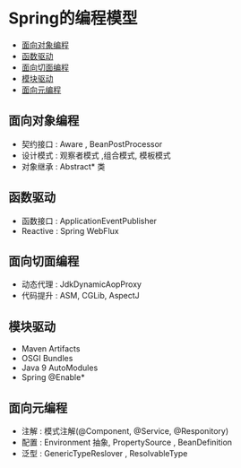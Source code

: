 # Spring的编程模型

- [面向对象编程](#面向对象编程)
- [函数驱动](#函数驱动)
- [面向切面编程](#面向切面编程)
- [模块驱动](#模块驱动)
- [面向元编程](#面向元编程)

## 面向对象编程

- 契约接口 : Aware , BeanPostProcessor
- 设计模式 :  观察者模式 ,组合模式, 模板模式
- 对象继承 : Abstract* 类

## 函数驱动

- 函数接口 : ApplicationEventPublisher
- Reactive : Spring WebFlux

## 面向切面编程

- 动态代理 :  JdkDynamicAopProxy
- 代码提升 : ASM, CGLib, AspectJ

## 模块驱动

- Maven Artifacts
- OSGI Bundles 
- Java 9 AutoModules
- Spring @Enable*

## 面向元编程

- 注解 : 模式注解(@Component, @Service, @Responitory)
- 配置 : Environment 抽象, PropertySource , BeanDefinition
- 泛型 : GenericTypeReslover , ResolvableType